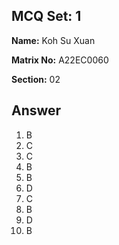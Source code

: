 ## MCQ Set: 1

**Name:** Koh Su Xuan

**Matrix No:** A22EC0060

**Section:** 02

## Answer
1. B
2. C
3. C
4. B
5. B
6. D
7. C
8. B
9. D
10. B
